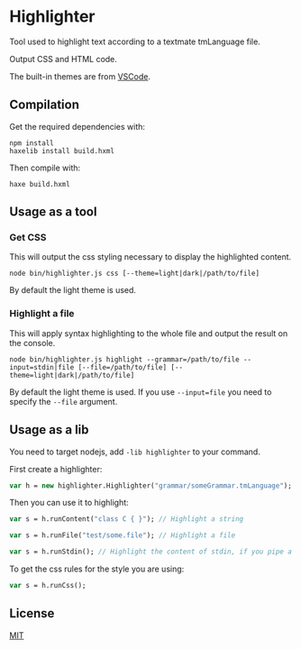 # Highlighter

Tool used to highlight text according to a textmate tmLanguage file.

Output CSS and HTML code.

The built-in themes are from [VSCode](https://github.com/Microsoft/vscode).

## Compilation

Get the required dependencies with:
```
npm install
haxelib install build.hxml
```

Then compile with:
```
haxe build.hxml
```

## Usage as a tool

### Get CSS

This will output the css styling necessary to display the highlighted content.

```
node bin/highlighter.js css [--theme=light|dark|/path/to/file]
```

By default the light theme is used.

### Highlight a file

This will apply syntax highlighting to the whole file and output the result on the console.

```
node bin/highlighter.js highlight --grammar=/path/to/file --input=stdin|file [--file=/path/to/file] [--theme=light|dark|/path/to/file]
```

By default the light theme is used.
If you use `--input=file` you need to specify the `--file` argument.

## Usage as a lib

You need to target nodejs, add `-lib highlighter` to your command.

First create a highlighter:
```haxe
var h = new highlighter.Highlighter("grammar/someGrammar.tmLanguage");
```

Then you can use it to highlight:
```haxe
var s = h.runContent("class C { }"); // Highlight a string

var s = h.runFile("test/some.file"); // Highlight a file

var s = h.runStdin(); // Highlight the content of stdin, if you pipe a file
```

To get the css rules for the style you are using:
```haxe
var s = h.runCss();
```

## License

[MIT](LICENSE.md)
